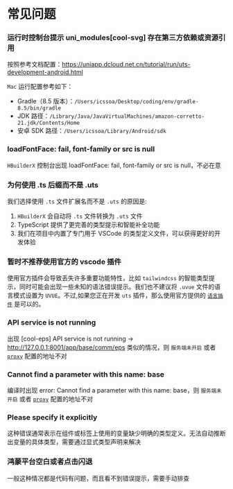 # 常见问题

### 运行时控制台提示 uni_modules[cool-svg] 存在第三方依赖或资源引用

按照参考文档配置：https://uniapp.dcloud.net.cn/tutorial/run/uts-development-android.html

`Mac` 运行配置参考如下：

- Gradle（8.5 版本）：`/Users/icssoa/Desktop/coding/env/gradle-8.5/bin/gradle`
- JDK 路径：`/Library/Java/JavaVirtualMachines/amazon-corretto-21.jdk/Contents/Home`
- 安卓 SDK 路径：`/Users/icssoa/Library/Android/sdk`

### loadFontFace: fail, font-family or src is null

`HBuilderX` 控制台出现 loadFontFace: fail, font-family or src is null，不必在意

### 为何使用 .ts 后缀而不是 .uts

我们选择使用 `.ts` 文件扩展名而不是 `.uts` 的原因是:

1. `HBuilderX` 会自动将 `.ts` 文件转换为 `.uts` 文件
2. TypeScript 提供了更完善的类型提示和智能补全功能
3. 我们在项目中内置了专门用于 VSCode 的类型定义文件，可以获得更好的开发体验

### 暂时不推荐使用官方的 vscode 插件

使用官方插件会导致丢失许多重要功能特性，比如 `tailwindcss` 的智能类型提示，同时可能会出现一些未知的语法错误提示。我们也不建议将 `.uvue` 文件的语言模式设置为 `UVUE`。不过,如果您正在开发 `uts` 插件，那么使用官方提供的 [`语言插件`](https://doc.dcloud.net.cn/uni-app-x/tutorial/ls-plugin.html) 是可以的。

### API service is not running

出现 [cool-eps] API service is not running → http://127.0.0.1:8001/app/base/comm/eps 类似的情况，则 `服务端未开启` 或者 [`proxy`](/src/guide/config.md) 配置的地址不对

### ‌Cannot find a parameter with this name: base‌

编译时出现 ‌⁠error: Cannot find a parameter with this name: base‌，则 `服务端未开启` 或者 [`proxy`](/src/guide/config.md) 配置的地址不对

### Please specify it explicitly

这种错误通常表示在组件或标签上使用的变量缺少明确的类型定义。无法自动推断出变量的具体类型，需要通过显式类型声明来解决

### 鸿蒙平台空白或者点击闪退

一般这种情况都是代码有问题，而且看不到错误提示，需要手动排查
